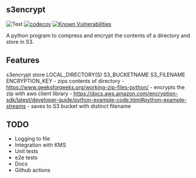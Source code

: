 s3encrypt
-----------

![Test](https://github.com/tkeech1/s3encrypt/workflows/Test/badge.svg)
[![codecov](https://codecov.io/gh/tkeech1/s3encrypt/branch/master/graph/badge.svg)](https://codecov.io/gh/tkeech1/s3encrypt)
[![Known Vulnerabilities](https://snyk.io/test/github/tkeech1/s3encrypt/badge.svg?targetFile=requirements.txt)](https://snyk.io/test/github/tkeech1/s3encrypt?targetFile=requirements.txt)


A python program to compress and encrypt the contents of a directory and store in S3.

Features
--------

s3encrypt store LOCAL_DIRECTORY(S) S3_BUCKETNAME S3_FILENAME ENCRYPTION_KEY
	- zips contents of directory
		- https://www.geeksforgeeks.org/working-zip-files-python/
	- encrypts the zip with aws client library
		- https://docs.aws.amazon.com/encryption-sdk/latest/developer-guide/python-example-code.html#python-example-streams
	- saves to S3 bucket with distinct filename

TODO
----

* Logging to file
* Integration with KMS
* Unit tests
* e2e tests
* Docs 
* Github actions